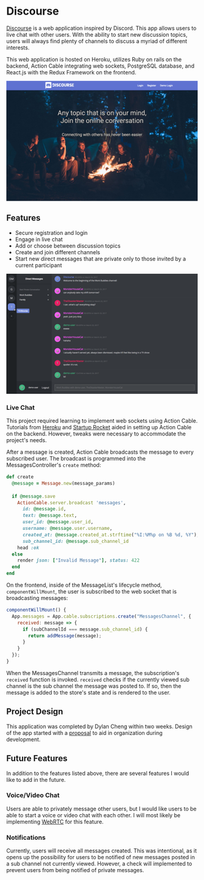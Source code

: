 # Discourse

[Discourse][discourse] is a web application inspired by Discord. This app allows users to live chat with other users. With the ability to start new discussion topics, users will always find plenty of channels to discuss a myriad of different interests.

This web application is hosted on Heroku, utilizes Ruby on rails on the backend, Action Cable integrating web sockets, PostgreSQL database, and React.js with the Redux Framework on the frontend.

![Discourse home page: discourse.chat][home page]

## Features

- Secure registration and login
- Engage in live chat
- Add or choose between discussion topics
- Create and join different channels
- Start new direct messages that are private only to those invited by a current participant

![Discourse direct messages page: discourse.chat][direct messages]

### Live Chat

This project required learning to implement web sockets using Action Cable. Tutorials from [Heroku][heroku tutorial] and [Startup Rocket][startup rocket tutorial] aided in setting up Action Cable on the backend. However, tweaks were necessary to accommodate the project's needs.

After a message is created, Action Cable broadcasts the message to every subscribed user. The broadcast is programmed into the MessagesController's `create` method:

```ruby
def create
  @message = Message.new(message_params)

  if @message.save
    ActionCable.server.broadcast 'messages',
      id: @message.id,
      text: @message.text,
      user_id: @message.user_id,
      username: @message.user.username,
      created_at: @message.created_at.strftime("%I:%M%p on %B %d, %Y"),
      sub_channel_id: @message.sub_channel_id
    head :ok
  else
    render json: ["Invalid Message"], status: 422
  end
end
```

On the frontend, inside of the MessageList's lifecycle method, `componentWillMount`, the user is subscribed to the web socket that is broadcasting messages:

```javascript
componentWillMount() {
  App.messages = App.cable.subscriptions.create("MessagesChannel", {
    received: message => {
      if (subChannelId === message.sub_channel_id) {
        return addMessage(message);
      }
    }
  });
}
```

When the MessagesChannel transmits a message, the subscription's `received` function is invoked. `received` checks if the currently viewed sub channel is the sub channel the message was posted to. If so, then the message is added to the store's state and is rendered to the user.


## Project Design

This application was completed by Dylan Cheng within two weeks. Design of the app started with a [proposal][proposal] to aid in organization during development.

## Future Features

In addition to the features listed above, there are several features I would like to add in the future.

### Voice/Video Chat
Users are able to privately message other users, but I would like users to be able to start a voice or video chat with each other. I will most likely be implementing [WebRTC][WebRTC] for this feature.

### Notifications
Currently, users will receive all messages created. This was intentional, as it opens up the possibility for users to be notified of new messages posted in a sub channel not currently viewed. However, a check will implemented to prevent users from being notified of private messages.

[discourse]: discourse.chat
[home page]: ./docs/images/home_page.png "Discourse home page"
[direct messages]: ./docs/images/direct_messages.png "Discourse direct messages page"
[proposal]: ./docs/proposal.md
[heroku tutorial]: https://blog.heroku.com/real_time_rails_implementing_websockets_in_rails_5_with_action_cable
[startup rocket tutorial]: https://www.startuprocket.com/articles/rails5-actioncable-redux-and-react-walking-through-an-example-chat-application
[WebRTC]: https://www.pubnub.com/blog/2014-10-21-building-a-webrtc-video-and-voice-chat-application/
